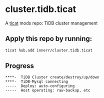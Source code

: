 # cluster.tidb.ticat
A [ticat](https://github.com/innerr/ticat) mods repo: TiDB cluster management

## Apply this repo by running:
```bash
ticat hub.add innerr/cluster.tidb.ticat
```

## Progress
```
****-  TiDB Cluster create/destroy/up/down
****-  TiDB-Mysql connecting
-----  Deploy: auto-configuring
-----  Host operating: raw-backup, etc
```
